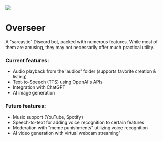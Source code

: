 ![](https://i.imgur.com/Dyrbkwp.png)

# Overseer

A "sarcastic" Discord bot, packed with numerous features. While most of them are amusing, they may not necessarily offer much practical utility.

### Current features:
- Audio playback from the 'audios' folder (supports favorite creation & listing)
- Text-to-Speech (TTS) using OpenAI's APIs
- Integration with ChatGPT
- AI image generation

### Future features:
- Music support (YouTube, Spotify)
- Speech-to-text for adding voice recognition to certain features
- Moderation with "meme punishments" utilizing voice recognition
- AI video generation with virtual webcam streaming"
